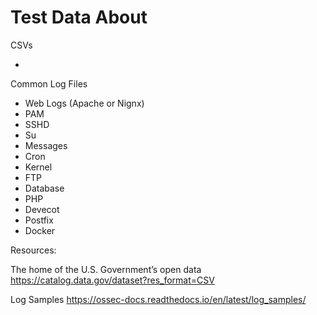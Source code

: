 # Test Data About

CSVs

- 

Common Log Files

- Web Logs (Apache or Nignx)
- PAM
- SSHD
- Su
- Messages
- Cron
- Kernel
- FTP
- Database
- PHP
- Devecot
- Postfix
- Docker

Resources:

The home of the U.S. Government’s open data
https://catalog.data.gov/dataset?res_format=CSV

Log Samples
https://ossec-docs.readthedocs.io/en/latest/log_samples/